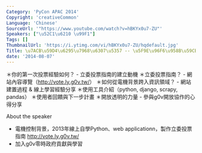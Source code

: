 ```yaml
---
Category: 'PyCon APAC 2014'
Copyright: 'creativeCommon'
Language: 'Chinese'
SourceUrl: '"https://www.youtube.com/watch?v=hBKYx0u7-ZU"'
Speakers: ["\u52C1\u6210 \u99F1"]
Tags: []
ThumbnailUrl: 'https://i.ytimg.com/vi/hBKYx0u7-ZU/hqdefault.jpg'
Title: \u7ACB\u59D4\u6295\u7968\u6307\u5357 -- \u5F9E\u96F6\u958B\u59CB\
date: '2014-08-07'
---
```

＊你的第一次投票經驗如何？ - 立委投票指南的建立動機 
＊立委投票指南？ - 網站內容導覽（<http://vote.ly.g0v.tw/>） 
＊如何從電機背景跨入資訊領域？ - 網站建置過程 & 線上學習經驗分享 
＊使用工具介紹（python, django, scrapy, pandas） 
＊使用者回饋與下一步計畫 
＊開放透明的力量 - 參與g0v開放協作的心得分享


About the speaker

* 電機控制背景，2013年線上自學Python、web applicationn，製作立委投票指南 <http://vote.ly.g0v.tw/>
* 加入g0v零時政府貢獻與學習
